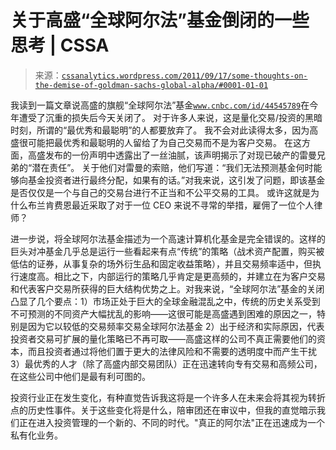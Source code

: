 <!--yml

类别：未分类

日期：2024-05-12 18:07:48

-->

# 关于高盛“全球阿尔法”基金倒闭的一些思考 | CSSA

> 来源：[`cssanalytics.wordpress.com/2011/09/17/some-thoughts-on-the-demise-of-goldman-sachs-global-alpha/#0001-01-01`](https://cssanalytics.wordpress.com/2011/09/17/some-thoughts-on-the-demise-of-goldman-sachs-global-alpha/#0001-01-01)

我读到一篇文章说高盛的旗舰“全球阿尔法”基金[`www.cnbc.com/id/44545789`](http://www.cnbc.com/id/44545789)在今年遭受了沉重的损失后今天关闭了。 对于许多人来说，这是量化交易/投资的黑暗时刻，所谓的“最优秀和最聪明”的人都要放弃了。 我不会对此读得太多，因为高盛很可能把最优秀和最聪明的人留给了为自己交易而不是为客户交易。 在这方面，高盛发布的一份声明中透露出了一丝油腻，该声明揭示了对现已破产的雷曼兄弟的“潜在责任”。 关于他们对雷曼的索赔，他们写道：“我们无法预测基金何时能够向基金投资者进行最终分配，如果有的话。”对我来说，这引发了问题，即该基金是否仅仅是一个与自己的交易台进行不正当和不公平交易的工具。 或许这就是为什么布兰肯费恩最近采取了对于一位 CEO 来说不寻常的举措，雇佣了一位个人律师？

进一步说，将全球阿尔法基金描述为一个高速计算机化基金是完全错误的。这样的巨头对冲基金几乎总是运行一些看起来有点“传统”的策略（战术资产配置，购买被低估的证券，从事复杂的场外衍生品和固定收益策略），并且交易频率适中，但执行速度高。相比之下，内部运行的策略几乎肯定是更高频的，并建立在为客户交易和代表客户交易所获得的巨大结构优势之上。对我来说，“全球阿尔法”基金的关闭凸显了几个要点：1）市场正处于巨大的全球金融混乱之中，传统的历史关系受到不可预测的不同资产大幅扰乱的影响——这很可能是高盛遇到困难的原因之一，特别是因为它以较低的交易频率交易全球阿尔法基金 2）出于经济和实际原因，代表投资者交易可扩展的量化策略已不再可取——高盛这样的公司不真正需要他们的资本，而且投资者通过将他们置于更大的法律风险和不需要的透明度中而产生干扰 3）最优秀的人才（除了高盛内部交易团队）正在迅速转向专有交易和高频公司，在这些公司中他们是最有利可图的。

投资行业正在发生变化，有种直觉告诉我这将是一个许多人在未来会将其视为转折点的历史性事件。关于这些变化将是什么，陪审团还在审议中，但我的直觉暗示我们正在进入投资管理的一个新的、不同的时代。"真正的阿尔法"正在迅速成为一个私有化业务。
